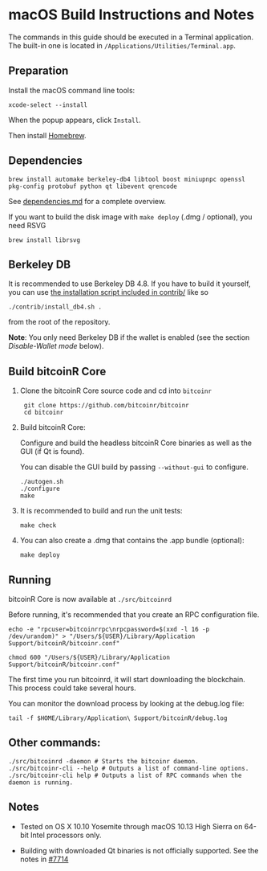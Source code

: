 macOS Build Instructions and Notes
====================================
The commands in this guide should be executed in a Terminal application.
The built-in one is located in `/Applications/Utilities/Terminal.app`.

Preparation
-----------
Install the macOS command line tools:

`xcode-select --install`

When the popup appears, click `Install`.

Then install [Homebrew](https://brew.sh).

Dependencies
----------------------

    brew install automake berkeley-db4 libtool boost miniupnpc openssl pkg-config protobuf python qt libevent qrencode

See [dependencies.md](dependencies.md) for a complete overview.

If you want to build the disk image with `make deploy` (.dmg / optional), you need RSVG

    brew install librsvg

Berkeley DB
-----------
It is recommended to use Berkeley DB 4.8. If you have to build it yourself,
you can use [the installation script included in contrib/](/contrib/install_db4.sh)
like so

```shell
./contrib/install_db4.sh .
```

from the root of the repository.

**Note**: You only need Berkeley DB if the wallet is enabled (see the section *Disable-Wallet mode* below).

Build bitcoinR Core
------------------------

1. Clone the bitcoinR Core source code and cd into `bitcoinr`

        git clone https://github.com/bitcoinr/bitcoinr
        cd bitcoinr

2.  Build bitcoinR Core:

    Configure and build the headless bitcoinR Core binaries as well as the GUI (if Qt is found).

    You can disable the GUI build by passing `--without-gui` to configure.

        ./autogen.sh
        ./configure
        make

3.  It is recommended to build and run the unit tests:

        make check

4.  You can also create a .dmg that contains the .app bundle (optional):

        make deploy

Running
-------

bitcoinR Core is now available at `./src/bitcoinrd`

Before running, it's recommended that you create an RPC configuration file.

    echo -e "rpcuser=bitcoinrrpc\nrpcpassword=$(xxd -l 16 -p /dev/urandom)" > "/Users/${USER}/Library/Application Support/bitcoinR/bitcoinr.conf"

    chmod 600 "/Users/${USER}/Library/Application Support/bitcoinR/bitcoinr.conf"

The first time you run bitcoinrd, it will start downloading the blockchain. This process could take several hours.

You can monitor the download process by looking at the debug.log file:

    tail -f $HOME/Library/Application\ Support/bitcoinR/debug.log

Other commands:
-------

    ./src/bitcoinrd -daemon # Starts the bitcoinr daemon.
    ./src/bitcoinr-cli --help # Outputs a list of command-line options.
    ./src/bitcoinr-cli help # Outputs a list of RPC commands when the daemon is running.

Notes
-----

* Tested on OS X 10.10 Yosemite through macOS 10.13 High Sierra on 64-bit Intel processors only.

* Building with downloaded Qt binaries is not officially supported. See the notes in [#7714](https://github.com/bitcoinr/bitcoinr/issues/7714)
